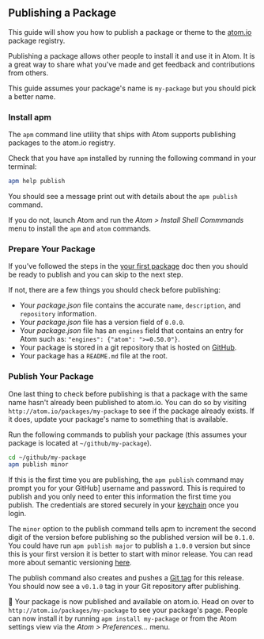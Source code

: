 ## Publishing a Package

This guide will show you how to publish a package or theme to the
[atom.io][atomio] package registry.

Publishing a package allows other people to install it and use it in Atom.  It
is a great way to share what you've made and get feedback and contributions from
others.

This guide assumes your package's name is `my-package` but you should pick a
better name.

### Install apm

The `apm` command line utility that ships with Atom supports publishing packages
to the atom.io registry.

Check that you have `apm` installed by running the following command in your
terminal:

```sh
apm help publish
```

You should see a message print out with details about the `apm publish` command.

If you do not, launch Atom and run the _Atom > Install Shell Commmands_ menu
to install the `apm` and `atom` commands.

### Prepare Your Package

If you've followed the steps in the [your first package][your-first-package]
doc then you should be ready to publish and you can skip to the next step.

If not, there are a few things you should check before publishing:

  * Your *package.json* file contains the accurate `name`, `description`,
    and `repository` information.
  * Your *package.json* file has a version field of `0.0.0`.
  * Your *package.json* file has an `engines` field that contains an entry
    for Atom such as: `"engines": {"atom": ">=0.50.0"}`.
  * Your package is stored in a git repository that is hosted on
    [GitHub][github].
  * Your package has a `README.md` file at the root.
  
### Publish Your Package

One last thing to check before publishing is that a package with the same
name hasn't already been published to atom.io.  You can do so by visiting
`http://atom.io/packages/my-package` to see if the package already exists.
If it does, update your package's name to something that is available.

Run the following commands to publish your package (this assumes your package
is located at `~/github/my-package`).

```sh
cd ~/github/my-package
apm publish minor
```

If this is the first time you are publishing, the `apm publish` command may
prompt you for your GitHub] username and password. This is required to publish
and you only need to enter this information the first time you publish. The
credentials are stored securely in your [keychain][keychain] once you login.

The `minor` option to the publish command tells apm to increment the second
digit of the version before publishing so the published version will be `0.1.0`.
You could have run `apm publish major` to publish a `1.0.0` version  but since
this is your first version it is better to start with minor release. You can
read more about semantic versioning [here][semver].

The publish command also creates and pushes a [Git tag][git-tag] for this
release.  You should now see a `v0.1.0` tag in your Git repository after
publishing.

:tada: Your package is now published and available on atom.io. Head on over to
`http://atom.io/packages/my-package` to see your package's page. People can now
install it by running `apm install my-package` or from the Atom settings view
via the *Atom > Preferences...* menu.

[atomio]: https://atom.io
[github]: https://github.com
[git-tag]: http://git-scm.com/book/en/Git-Basics-Tagging
[keychain]: http://en.wikipedia.org/wiki/Keychain_(Apple)
[semver]: http://semver.org
[your-first-package]: your-first-package.html
